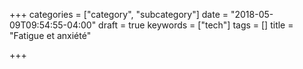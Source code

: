 +++
categories = ["category", "subcategory"]
date = "2018-05-09T09:54:55-04:00"
draft = true
keywords = ["tech"]
tags = []
title = "Fatigue et anxiété"

+++

<!--more-->
